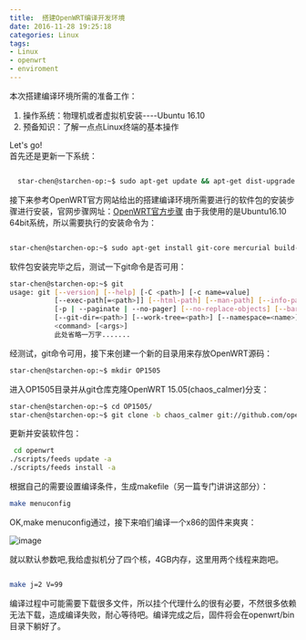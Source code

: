 ```yaml
---
title:  搭建OpenWRT编译开发环境 
date: 2016-11-28 19:25:18
categories: Linux
tags:
- Linux
- openwrt
- enviroment
---
```

本次搭建编译环境所需的准备工作：
1. 操作系统：物理机或者虚拟机安装----Ubuntu 16.10
2. 预备知识：了解一点点Linux终端的基本操作
<!-- more -->
Let's go!  
首先还是更新一下系统：

``` bash

  star-chen@starchen-op:~$ sudo apt-get update && apt-get dist-upgrade 

```
接下来参考OpenWRT官方网站给出的搭建编译环境所需要进行的软件包的安装步骤进行安装，官网步骤网址：[OpenWRT官方步骤](https://wiki.openwrt.org/doc/howto/buildroot.exigence)
由于我使用的是Ubuntu16.10 64bit系统，所以需要执行的安装命令为：
``` bash

star-chen@starchen-op:~$ sudo apt-get install git-core mercurial build-essential subversion libncurses5-dev zlib1g-dev gawk gcc-multilib flex git-core gettext libssl-dev

```
软件包安装完毕之后，测试一下git命令是否可用：
``` bash
star-chen@starchen-op:~$ git
usage: git [--version] [--help] [-C <path>] [-c name=value]
           [--exec-path[=<path>]] [--html-path] [--man-path] [--info-path]
           [-p | --paginate | --no-pager] [--no-replace-objects] [--bare]
           [--git-dir=<path>] [--work-tree=<path>] [--namespace=<name>]
           <command> [<args>]
           此处省略一万字.......

```

经测试，git命令可用，接下来创建一个新的目录用来存放OpenWRT源码：
``` bash
star-chen@starchen-op:~$ mkdir OP1505

```
进入OP1505目录并从git仓库克隆OpenWRT 15.05(chaos_calmer)分支：
``` bash
star-chen@starchen-op:~$ cd OP1505/
star-chen@starchen-op:~$ git clone -b chaos_calmer git://github.com/openwrt/openwrt.git

```
更新并安装软件包：
``` bash
 cd openwrt
./scripts/feeds update -a
./scripts/feeds install -a

```
根据自己的需要设置编译条件，生成makefile（另一篇专门讲讲这部分）：
``` bash
make menuconfig

```
OK,make menuconfig通过，接下来咱们编译一个x86的固件来爽爽：

![image](/blogimg/op-makemenu.png)

就以默认参数吧,我给虚拟机分了四个核，4GB内存，这里用两个线程来跑吧。
``` bash

make j=2 V=99

```
编译过程中可能需要下载很多文件，所以挂个代理什么的很有必要，不然很多依赖无法下载，造成编译失败，耐心等待吧。编译完成之后，固件将会在openwrt/bin目录下躺好了。